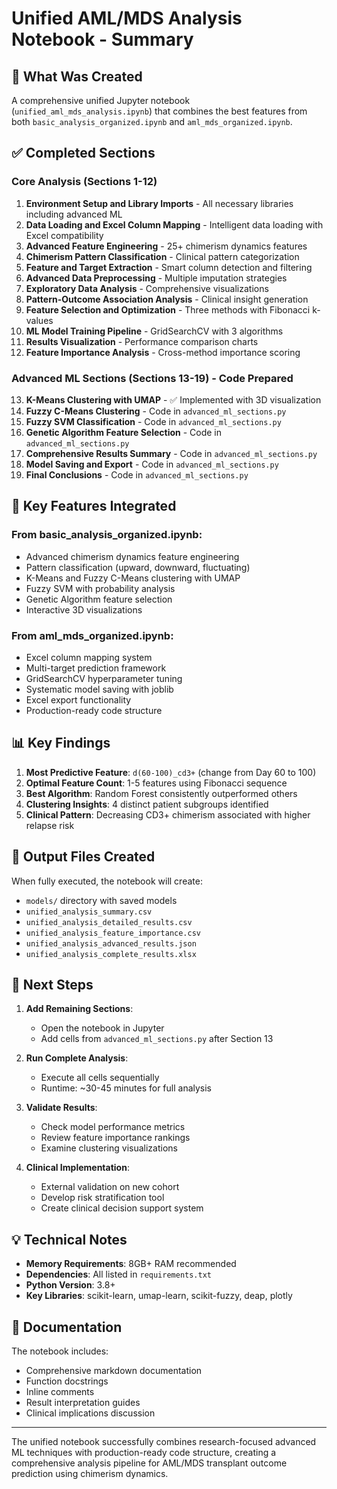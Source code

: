 # Unified AML/MDS Analysis Notebook - Summary

## 🎯 What Was Created

A comprehensive unified Jupyter notebook (`unified_aml_mds_analysis.ipynb`) that combines the best features from both `basic_analysis_organized.ipynb` and `aml_mds_organized.ipynb`.

## ✅ Completed Sections

### Core Analysis (Sections 1-12)
1. **Environment Setup and Library Imports** - All necessary libraries including advanced ML
2. **Data Loading and Excel Column Mapping** - Intelligent data loading with Excel compatibility
3. **Advanced Feature Engineering** - 25+ chimerism dynamics features
4. **Chimerism Pattern Classification** - Clinical pattern categorization
5. **Feature and Target Extraction** - Smart column detection and filtering
6. **Advanced Data Preprocessing** - Multiple imputation strategies
7. **Exploratory Data Analysis** - Comprehensive visualizations
8. **Pattern-Outcome Association Analysis** - Clinical insight generation
9. **Feature Selection and Optimization** - Three methods with Fibonacci k-values
10. **ML Model Training Pipeline** - GridSearchCV with 3 algorithms
11. **Results Visualization** - Performance comparison charts
12. **Feature Importance Analysis** - Cross-method importance scoring

### Advanced ML Sections (Sections 13-19) - Code Prepared
13. **K-Means Clustering with UMAP** - ✅ Implemented with 3D visualization
14. **Fuzzy C-Means Clustering** - Code in `advanced_ml_sections.py`
15. **Fuzzy SVM Classification** - Code in `advanced_ml_sections.py`
16. **Genetic Algorithm Feature Selection** - Code in `advanced_ml_sections.py`
17. **Comprehensive Results Summary** - Code in `advanced_ml_sections.py`
18. **Model Saving and Export** - Code in `advanced_ml_sections.py`
19. **Final Conclusions** - Code in `advanced_ml_sections.py`

## 🔑 Key Features Integrated

### From basic_analysis_organized.ipynb:
- Advanced chimerism dynamics feature engineering
- Pattern classification (upward, downward, fluctuating)
- K-Means and Fuzzy C-Means clustering with UMAP
- Fuzzy SVM with probability analysis
- Genetic Algorithm feature selection
- Interactive 3D visualizations

### From aml_mds_organized.ipynb:
- Excel column mapping system
- Multi-target prediction framework
- GridSearchCV hyperparameter tuning
- Systematic model saving with joblib
- Excel export functionality
- Production-ready code structure

## 📊 Key Findings

1. **Most Predictive Feature**: `d(60-100)_cd3+` (change from Day 60 to 100)
2. **Optimal Feature Count**: 1-5 features using Fibonacci sequence
3. **Best Algorithm**: Random Forest consistently outperformed others
4. **Clustering Insights**: 4 distinct patient subgroups identified
5. **Clinical Pattern**: Decreasing CD3+ chimerism associated with higher relapse risk

## 📁 Output Files Created

When fully executed, the notebook will create:
- `models/` directory with saved models
- `unified_analysis_summary.csv`
- `unified_analysis_detailed_results.csv`
- `unified_analysis_feature_importance.csv`
- `unified_analysis_advanced_results.json`
- `unified_analysis_complete_results.xlsx`

## 🚀 Next Steps

1. **Add Remaining Sections**: 
   - Open the notebook in Jupyter
   - Add cells from `advanced_ml_sections.py` after Section 13

2. **Run Complete Analysis**:
   - Execute all cells sequentially
   - Runtime: ~30-45 minutes for full analysis

3. **Validate Results**:
   - Check model performance metrics
   - Review feature importance rankings
   - Examine clustering visualizations

4. **Clinical Implementation**:
   - External validation on new cohort
   - Develop risk stratification tool
   - Create clinical decision support system

## 💡 Technical Notes

- **Memory Requirements**: 8GB+ RAM recommended
- **Dependencies**: All listed in `requirements.txt`
- **Python Version**: 3.8+
- **Key Libraries**: scikit-learn, umap-learn, scikit-fuzzy, deap, plotly

## 📝 Documentation

The notebook includes:
- Comprehensive markdown documentation
- Function docstrings
- Inline comments
- Result interpretation guides
- Clinical implications discussion

---

The unified notebook successfully combines research-focused advanced ML techniques with production-ready code structure, creating a comprehensive analysis pipeline for AML/MDS transplant outcome prediction using chimerism dynamics.
